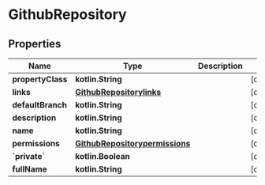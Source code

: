 
# GithubRepository

## Properties
| Name | Type | Description | Notes |
| ------------ | ------------- | ------------- | ------------- |
| **propertyClass** | **kotlin.String** |  |  [optional] |
| **links** | [**GithubRepositorylinks**](GithubRepositorylinks.md) |  |  [optional] |
| **defaultBranch** | **kotlin.String** |  |  [optional] |
| **description** | **kotlin.String** |  |  [optional] |
| **name** | **kotlin.String** |  |  [optional] |
| **permissions** | [**GithubRepositorypermissions**](GithubRepositorypermissions.md) |  |  [optional] |
| **&#x60;private&#x60;** | **kotlin.Boolean** |  |  [optional] |
| **fullName** | **kotlin.String** |  |  [optional] |



